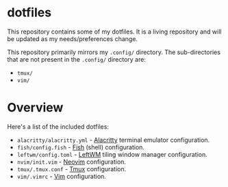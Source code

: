 # dotfiles

This repository contains some of my dotfiles. It is a living repository and will be updated as my needs/preferences change.

This repository primarily mirrors my `.config/` directory. The sub-directories that are not present in the `.config/` directory are:

* `tmux/`
* `vim/`

# Overview

Here's a list of the included dotfiles:

* `alacritty/alacritty.yml` - [Alacritty][Alacritty] terminal emulator configuration.
* `fish/config.fish` - [Fish][Fish] (shell) configuration.
* `leftwm/config.toml` - [LeftWM][LeftWM] tiling window manager configuration.
* `nvim/init.vim` - [Neovim][Neovim] configuration.
* `tmux/.tmux.conf` - [Tmux][Tmux] configuration.
* `vim/.vimrc` - [Vim][Vim] configuration.

<!-- LINKS -->
[Alacritty]: https://github.com/alacritty/alacritty
[Fish]: https://fishshell.com/
[LeftWM]: https://github.com/leftwm/leftwm
[Neovim]: https://neovim.io/
[Tmux]: https://github.com/tmux/tmux
[Vim]: https://www.vim.org/

